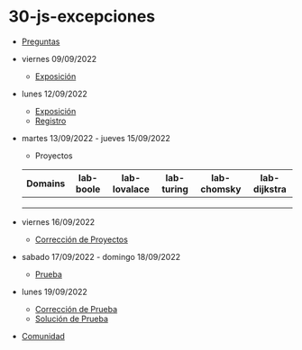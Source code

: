 # 30-js-excepciones

- [Preguntas](https://escuela.it/master-programacion-diseno-software)
- viernes 09/09/2022
  - [Exposición](https://escuela.it/master-programacion-diseno-software)
- lunes 12/09/2022
  - [Exposición](https://escuela.it/master-programacion-diseno-software)
  - [Registro](https://forms.gle/AiUsfArf51J8eTuj6)
- martes 13/09/2022 - jueves 15/09/2022
  - Proyectos
  
  |Domains|lab-boole|lab-lovalace|lab-turing|lab-chomsky|lab-dijkstra|
  |-------|---------|------------|----------|-----------|--------------|
  |       |         |            |          |           |              |
  |       |         |            |          |           |              |
  |       |         |            |          |           |              |
- viernes 16/09/2022
  - [Corrección de Proyectos](https://escuela.it/master-programacion-diseno-software)
- sabado 17/09/2022 - domingo 18/09/2022
  - [Prueba](https://forms.gle/HL7PWbqY88Dud7dT6)
- lunes 19/09/2022
  - [Corrección de Prueba](https://escuela.it/master-programacion-diseno-software)
  - [Solución de Prueba](https://docs.google.com/spreadsheets/d/1Uwtqa5VdD5wK2X7eLgkS6_th16aPnsW8pa5Ft2TyLPo/edit#gid=0)
- [Comunidad](https://app.slack.com/client/T02S3KYD464/C02TFTADQUX)
